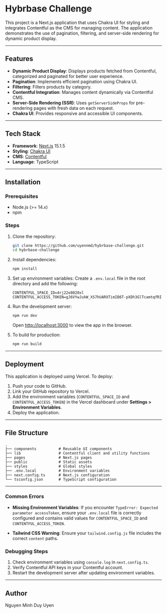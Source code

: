 # Hybrbase Challenge

This project is a Next.js application that uses Chakra UI for styling and integrates Contentful as the CMS for managing content. The application demonstrates the use of pagination, filtering, and server-side rendering for dynamic product display.

---

## Features

- **Dynamic Product Display**: Displays products fetched from Contentful, categorized and paginated for better user experience.
- **Pagination**: Implements efficient pagination using Chakra UI.
- **Filtering**: Filters products by category.
- **Contentful Integration**: Manages content dynamically via Contentful CMS.
- **Server-Side Rendering (SSR)**: Uses `getServerSideProps` for pre-rendering pages with fresh data on each request.
- **Chakra UI**: Provides responsive and accessible UI components.

---

## Tech Stack

- **Framework**: [Next.js](https://nextjs.org/) 15.1.5
- **Styling**: [Chakra UI](https://chakra-ui.com/)
- **CMS**: [Contentful](https://www.contentful.com/)
- **Language**: TypeScript

---

## Installation

### Prerequisites

- Node.js (>= 14.x)
- npm

### Steps

1. Clone the repository:

   ```bash
   git clone https://github.com/uyennmd/hybrbase-challenge.git
   cd hybrbase-challenge
   ```

2. Install dependencies:

   ```bash
   npm install
   ```

3. Set up environment variables: Create a `.env.local` file in the root directory and add the following:

   ```env
   CONTENTFUL_SPACE_ID=4rj22o8020xl
   CONTENTFUL_ACCESS_TOKEN=gJ6VYwJukW_XS7hUARXTimIB6T-pXDh3GlTcamtqfRI
   ```

4. Run the development server:

   ```bash
   npm run dev
   ```

   Open [http://localhost:3000](http://localhost:3000) to view the app in the browser.

5. To build for production:

   ```bash
   npm run build
   ```

---

## Deployment

This application is deployed using Vercel. To deploy:

1. Push your code to GitHub.
2. Link your GitHub repository to Vercel.
3. Add the environment variables (`CONTENTFUL_SPACE_ID` and `CONTENTFUL_ACCESS_TOKEN`) in the Vercel dashboard under **Settings > Environment Variables**.
4. Deploy the application.

---

## File Structure

```
.
├── components          # Reusable UI components
├── lib                 # Contentful client and utility functions
├── pages               # Next.js pages
├── public              # Static assets
├── styles              # Global styles
├── .env.local          # Environment variables
├── next.config.ts      # Next.js configuration
└── tsconfig.json       # TypeScript configuration
```

---

### Common Errors

- **Missing Environment Variables**: If you encounter `TypeError: Expected parameter accessToken`, ensure your `.env.local` file is correctly configured and contains valid values for `CONTENTFUL_SPACE_ID` and `CONTENTFUL_ACCESS_TOKEN`.

- **Tailwind CSS Warning**: Ensure your `tailwind.config.js` file includes the correct `content` paths.

### Debugging Steps

1. Check environment variables using `console.log` in `next.config.ts`.
2. Verify Contentful API keys in your Contentful account.
3. Restart the development server after updating environment variables.

---

## Author

Nguyen Minh Duy Uyen